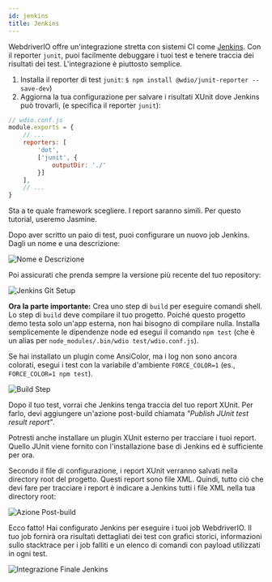 ```yaml
---
id: jenkins
title: Jenkins
---
```


WebdriverIO offre un'integrazione stretta con sistemi CI come [Jenkins](https://jenkins-ci.org). Con il reporter `junit`, puoi facilmente debuggare i tuoi test e tenere traccia dei risultati dei test. L'integrazione è piuttosto semplice.

1. Installa il reporter di test `junit`: `$ npm install @wdio/junit-reporter --save-dev`)
1. Aggiorna la tua configurazione per salvare i risultati XUnit dove Jenkins può trovarli,
    (e specifica il reporter `junit`):

```js
// wdio.conf.js
module.exports = {
    // ...
    reporters: [
        'dot',
        ['junit', {
            outputDir: './'
        }]
    ],
    // ...
}
```

Sta a te quale framework scegliere. I report saranno simili.
Per questo tutorial, useremo Jasmine.

Dopo aver scritto un paio di test, puoi configurare un nuovo job Jenkins. Dagli un nome e una descrizione:

![Nome e Descrizione](/img/jenkins/jobname.png "Nome e Descrizione")

Poi assicurati che prenda sempre la versione più recente del tuo repository:

![Jenkins Git Setup](/img/jenkins/gitsetup.png "Jenkins Git Setup")

**Ora la parte importante:** Crea uno step di `build` per eseguire comandi shell. Lo step di `build` deve compilare il tuo progetto. Poiché questo progetto demo testa solo un'app esterna, non hai bisogno di compilare nulla. Installa semplicemente le dipendenze node ed esegui il comando `npm test` (che è un alias per `node_modules/.bin/wdio test/wdio.conf.js`).

Se hai installato un plugin come AnsiColor, ma i log non sono ancora colorati, esegui i test con la variabile d'ambiente `FORCE_COLOR=1` (es., `FORCE_COLOR=1 npm test`).

![Build Step](/img/jenkins/runjob.png "Build Step")

Dopo il tuo test, vorrai che Jenkins tenga traccia del tuo report XUnit. Per farlo, devi aggiungere un'azione post-build chiamata _"Publish JUnit test result report"_.

Potresti anche installare un plugin XUnit esterno per tracciare i tuoi report. Quello JUnit viene fornito con l'installazione base di Jenkins ed è sufficiente per ora.

Secondo il file di configurazione, i report XUnit verranno salvati nella directory root del progetto. Questi report sono file XML. Quindi, tutto ciò che devi fare per tracciare i report è indicare a Jenkins tutti i file XML nella tua directory root:

![Azione Post-build](/img/jenkins/postjob.png "Azione Post-build")

Ecco fatto! Hai configurato Jenkins per eseguire i tuoi job WebdriverIO. Il tuo job fornirà ora risultati dettagliati dei test con grafici storici, informazioni sullo stacktrace per i job falliti e un elenco di comandi con payload utilizzati in ogni test.

![Integrazione Finale Jenkins](/img/jenkins/final.png "Integrazione Finale Jenkins")